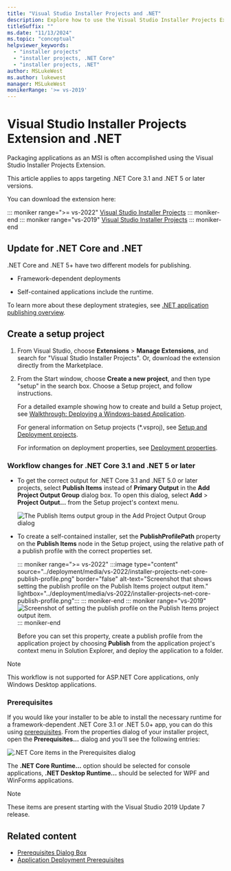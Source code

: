 ```yaml
---
title: "Visual Studio Installer Projects and .NET"
description: Explore how to use the Visual Studio Installer Projects Extension to package .NET Core 3.1 or .NET 5 and later version applications for Microsoft Installer (MSI).
titleSuffix: ""
ms.date: "11/13/2024"
ms.topic: "conceptual"
helpviewer_keywords:
  - "installer projects"
  - "installer projects, .NET Core"
  - "installer projects, .NET"
author: MSLukeWest
ms.author: lukewest
manager: MSLukeWest
monikerRange: '>= vs-2019'
---
```

# Visual Studio Installer Projects Extension and .NET

Packaging applications as an MSI is often accomplished using the Visual Studio Installer Projects Extension.

This article applies to apps targeting .NET Core 3.1 and .NET 5 or later versions.

You can download the extension here:

::: moniker range=">= vs-2022"
[Visual Studio Installer Projects](https://marketplace.visualstudio.com/items?itemName=VisualStudioClient.MicrosoftVisualStudio2022InstallerProjects)
::: moniker-end
::: moniker range="vs-2019"
[Visual Studio Installer Projects](https://marketplace.visualstudio.com/items?itemName=VisualStudioClient.MicrosoftVisualStudio2017InstallerProjects)
::: moniker-end

## Update for .NET Core and .NET

.NET Core and .NET 5+ have two different models for publishing.

- Framework-dependent deployments

- Self-contained applications include the runtime.

To learn more about these deployment strategies, see [.NET application publishing overview](/dotnet/core/deploying/).

## Create a setup project

1. From Visual Studio, choose **Extensions** > **Manage Extensions**, and search for "Visual Studio Installer Projects". Or, download the extension directly from the Marketplace.

2. From the Start window, choose **Create a new project**, and then type "setup" in the search box. Choose a Setup project, and follow instructions.

   For a detailed example showing how to create and build a Setup project, see [Walkthrough: Deploying a Windows-based Application](/previous-versions/visualstudio/visual-studio-2010/k3bb4tfd(v=vs.100)).

   For general information on Setup projects (*.vsproj), see [Setup and Deployment projects](/previous-versions/visualstudio/visual-studio-2010/wx3b589t(v=vs.100)).

   For information on deployment properties, see [Deployment properties](/previous-versions/visualstudio/visual-studio-2010/seykw6dt(v=vs.100)).

### Workflow changes for .NET Core 3.1 and .NET 5 or later

- To get the correct output for .NET Core 3.1 and .NET 5.0 or later projects, select **Publish Items** instead of **Primary Output** in the **Add Project Output Group** dialog box.  To open this dialog, select **Add** > **Project Output...** from the Setup project's context menu.

  ![The Publish Items output group in the Add Project Output Group dialog](../deployment/media/installer-projects-net-core-publish-items-output.png "Pick Publish Items")

- To create a self-contained installer, set the **PublishProfilePath** property on the **Publish Items** node in the Setup project, using the relative path of a publish profile with the correct properties set.

  ::: moniker range=">= vs-2022"
  :::image type="content" source="../deployment/media/vs-2022/installer-projects-net-core-publish-profile.png" border="false" alt-text="Screenshot that shows setting the publish profile on the Publish Items project output item." lightbox="../deployment/media/vs-2022/installer-projects-net-core-publish-profile.png":::
  ::: moniker-end
  ::: moniker range="vs-2019"
  ![Screenshot of setting the publish profile on the Publish Items project output item.](../deployment/media/installer-projects-net-core-publish-profile.png "Set Publish Profile")
  ::: moniker-end

  Before you can set this property, create a publish profile from the application project by choosing **Publish** from the application project's context menu in Solution Explorer, and deploy the application to a folder.

>[!NOTE]
>This workflow is not supported for ASP.NET Core applications, only Windows Desktop applications.

### Prerequisites

If you would like your installer to be able to install the necessary runtime for a framework-dependent .NET Core 3.1 or .NET 5.0+ app, you can do this using [prerequisites](../deployment/application-deployment-prerequisites.md).  From the properties dialog of your installer project, open the **Prerequisites...** dialog and you'll see the following entries:

![.NET Core items in the Prerequisites dialog](../deployment/media/installer-projects-net-core-prerequisites.png ".NET Core Prerequisites")

The **.NET Core Runtime...** option should be selected for console applications, **.NET Desktop Runtime...** should be selected for WPF and WinForms applications.

>[!NOTE]
>These items are present starting with the Visual Studio 2019 Update 7 release.

## Related content

- [Prerequisites Dialog Box](/visualstudio/deployment/how-to-install-prerequisites-with-a-clickonce-application)
- [Application Deployment Prerequisites](../deployment/application-deployment-prerequisites.md)
